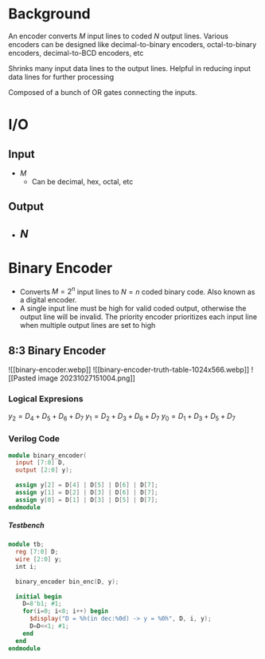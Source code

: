 # Background
An encoder converts $M$ input lines to coded $N$ output lines. Various encoders can be designed like decimal-to-binary encoders, octal-to-binary encoders, decimal-to-BCD encoders, etc

Shrinks many input data lines to the output lines. Helpful in reducing input data lines for further processing

Composed of a bunch of OR gates connecting the inputs. 
# I/O
## Input
- $M$
	- Can be decimal, hex, octal, etc
## Output
- $N$
	- 


# Binary Encoder
- Converts $M = 2^n$ input lines to $N = n$ coded binary code. Also known as a digital encoder. 
- A single input line must be high for valid coded output, otherwise the output line will be invalid. The priority encoder prioritizes each input line when multiple output lines are set to high

## 8:3 Binary Encoder
![[binary-encoder.webp]]
![[binary-encoder-truth-table-1024x566.webp]]
![[Pasted image 20231027151004.png]]
### Logical Expresions
$y_2 = D_4 + D_5  + D_6 + D_7$
$y_1 = D_2 + D_3 + D_6 + D_7$
$y_0 = D_1 + D_3 + D_5 + D_7$

### Verilog Code
```verilog
module binary_encoder(
  input [7:0] D,
  output [2:0] y);
  
  assign y[2] = D[4] | D[5] | D[6] | D[7];
  assign y[1] = D[2] | D[3] | D[6] | D[7];
  assign y[0] = D[1] | D[3] | D[5] | D[7];
endmodule
```
##### Testbench
```verilog
module tb;
  reg [7:0] D;
  wire [2:0] y;
  int i;
  
  binary_encoder bin_enc(D, y);
  
  initial begin
    D=8'b1; #1;
    for(i=0; i<8; i++) begin
      $display("D = %h(in dec:%0d) -> y = %0h", D, i, y);
      D=D<<1; #1;
    end
  end
endmodule
```
